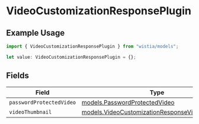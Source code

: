 # VideoCustomizationResponsePlugin

## Example Usage

```typescript
import { VideoCustomizationResponsePlugin } from "wistia/models";

let value: VideoCustomizationResponsePlugin = {};
```

## Fields

| Field                                                                                                    | Type                                                                                                     | Required                                                                                                 | Description                                                                                              |
| -------------------------------------------------------------------------------------------------------- | -------------------------------------------------------------------------------------------------------- | -------------------------------------------------------------------------------------------------------- | -------------------------------------------------------------------------------------------------------- |
| `passwordProtectedVideo`                                                                                 | [models.PasswordProtectedVideo](../models/passwordprotectedvideo.md)                                     | :heavy_minus_sign:                                                                                       | N/A                                                                                                      |
| `videoThumbnail`                                                                                         | [models.VideoCustomizationResponseVideoThumbnail](../models/videocustomizationresponsevideothumbnail.md) | :heavy_minus_sign:                                                                                       | N/A                                                                                                      |